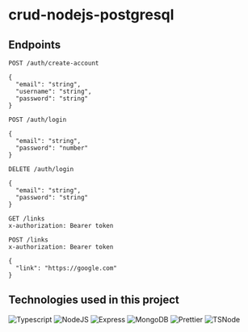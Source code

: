 # crud-nodejs-postgresql

## Endpoints

```http
POST /auth/create-account

{
  "email": "string",
  "username": "string",
  "password": "string"
}
```

```http
POST /auth/login

{
  "email": "string",
  "password": "number"
}
```

```http
DELETE /auth/login

{
  "email": "string",
  "password": "string"
}
```

```http
GET /links
x-authorization: Bearer token
```

```http
POST /links
x-authorization: Bearer token

{
  "link": "https://google.com"
}
```

## Technologies used in this project

![Typescript](https://img.shields.io/badge/TypeScript-007ACC?style=for-the-badge&logo=typescript&logoColor=white)
![NodeJS](https://img.shields.io/badge/Nodejs-43853D?style=for-the-badge&logo=node.js&logoColor=white)
![Express](https://img.shields.io/badge/Express.js-000000?style=for-the-badge&logo=express&logoColor=white)
![MongoDB](https://img.shields.io/badge/mongodb-589636?style=for-the-badge&logo=mongodb&logoColor=white)
![Prettier](https://img.shields.io/badge/Prettier-f7b93e?style=for-the-badge&logo=prettier&logoColor=black)
![TSNode](https://img.shields.io/badge/ts--node-3178c6?style=for-the-badge&logo=ts-node&logoColor=white)
